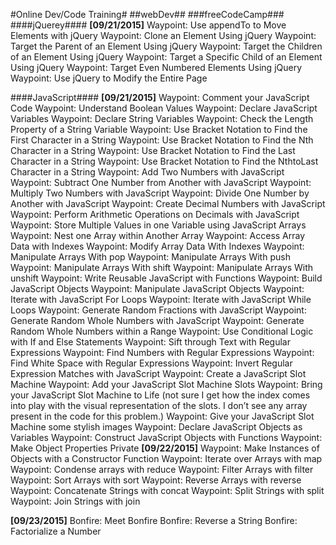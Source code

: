 #Online Dev/Code Training#
##webDev##
###freeCodeCamp###
####jQuerey####
**[09/21/2015]**
Waypoint: Use appendTo to Move Elements with jQuery
Waypoint: Clone an Element Using jQuery
Waypoint: Target the Parent of an Element Using jQuery
Waypoint: Target the Children of an Element Using jQuery
Waypoint: Target a Specific Child of an Element Using jQuery
Waypoint: Target Even Numbered Elements Using jQuery
Waypoint: Use jQuery to Modify the Entire Page

####JavaScript####
**[09/21/2015]**
Waypoint: Comment your JavaScript Code
Waypoint: Understand Boolean Values
Waypoint: Declare JavaScript Variables
Waypoint: Declare String Variables
Waypoint: Check the Length Property of a String Variable
Waypoint: Use Bracket Notation to Find the First Character in a String
Waypoint: Use Bracket Notation to Find the Nth Character in a String
Waypoint: Use Bracket Notation to Find the Last Character in a String
Waypoint: Use Bracket Notation to Find the NthtoLast Character in a String
Waypoint: Add Two Numbers with JavaScript
Waypoint: Subtract One Number from Another with JavaScript
Waypoint: Multiply Two Numbers with JavaScript
Waypoint: Divide One Number by Another with JavaScript
Waypoint: Create Decimal Numbers with JavaScript
Waypoint: Perform Arithmetic Operations on Decimals with JavaScript
Waypoint: Store Multiple Values in one Variable using JavaScript Arrays
Waypoint: Nest one Array within Another Array
Waypoint: Access Array Data with Indexes
Waypoint: Modify Array Data With Indexes
Waypoint: Manipulate Arrays With pop
Waypoint: Manipulate Arrays With push
Waypoint: Manipulate Arrays With shift
Waypoint: Manipulate Arrays With unshift
Waypoint: Write Reusable JavaScript with Functions
Waypoint: Build JavaScript Objects
Waypoint: Manipulate JavaScript Objects
Waypoint: Iterate with JavaScript For Loops
Waypoint: Iterate with JavaScript While Loops
Waypoint: Generate Random Fractions with JavaScript
Waypoint: Generate Random Whole Numbers with JavaScript
Waypoint: Generate Random Whole Numbers within a Range
Waypoint: Use Conditional Logic with If and Else Statements
Waypoint: Sift through Text with Regular Expressions
Waypoint: Find Numbers with Regular Expressions
Waypoint: Find White Space with Regular Expressions
Waypoint: Invert Regular Expression Matches with JavaScript
Waypoint: Create a JavaScript Slot Machine
Waypoint: Add your JavaScript Slot Machine Slots
Waypoint: Bring your JavaScript Slot Machine to Life (not sure I get how the index comes into play with the visual representation of the slots. I don’t see any array present in the code for this problem.)
Waypoint: Give your JavaScript Slot Machine some stylish images
Waypoint: Declare JavaScript Objects as Variables
Waypoint: Construct JavaScript Objects with Functions
Waypoint: Make Object Properties Private
**[09/22/2015]**
Waypoint: Make Instances of Objects with a Constructor Function
Waypoint: Iterate over Arrays with map
Waypoint: Condense arrays with reduce
Waypoint: Filter Arrays with filter
Waypoint: Sort Arrays with sort
Waypoint: Reverse Arrays with reverse
Waypoint: Concatenate Strings with concat
Waypoint: Split Strings with split
Waypoint: Join Strings with join

**[09/23/2015]**
Bonfire: Meet Bonfire
Bonfire: Reverse a String
Bonfire: Factorialize a Number
